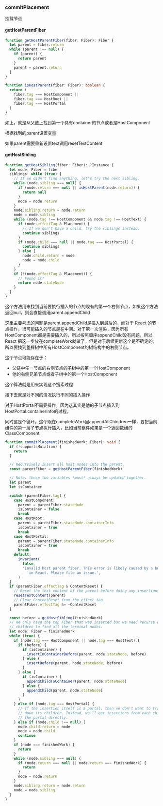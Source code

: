 ### commitPlacement
挂载节点

#### getHostParentFiber

```ts
function getHostParentFiber(fiber: Fiber): Fiber {
  let parent = fiber.return
  while (parent !== null) {
    if (parent) {
      return parent
    }
    parent = parent.return
  }
}

function isHostParent(fiber: Fiber): boolean {
  return (
    fiber.tag === HostComponent ||
    fiber.tag === HostRoot ||
    fiber.tag === HostPortal
  )
}
```

如上，就是从父链上找到第一个具有container的节点或者是HostComponent

根据找到的parent设置变量

如果parent需要重新设置text调用resetTextContent

#### getHostSibling

```ts
function getHostSibling(fiber: Fiber): ?Instance {
  let node: Fiber = fiber
  siblings: while (true) {
    // If we didn't find anything, let's try the next sibling.
    while (node.sibling === null) {
      if (node.return === null || isHostParent(node.return)) {
        return null
      }
      node = node.return
    }
    node.sibling.return = node.return
    node = node.sibling
    while (node.tag !== HostComponent && node.tag !== HostText) {
      if (node.effectTag & Placement) {
        // If we don't have a child, try the siblings instead.
        continue siblings
      }
      if (node.child === null || node.tag === HostPortal) {
        continue siblings
      } else {
        node.child.return = node
        node = node.child
      }
    }
    if (!(node.effectTag & Placement)) {
      // Found it!
      return node.stateNode
    }
  }
}
```

这个方法用来找到当前要执行插入的节点的现有的第一个右侧节点，如果这个方法返回null，则会直接调用parent.appendChild

这里主要考虑的问题是parent.appendChild是插入到最后的，而对于 React 的节点操作，很可能插入的节点是在中间。对于第一次渲染，因为所有HostComponent都是需要插入的，所以按照顺序appendChild没有问题，所以 React 把这一步放在completeWork就做了。但是对于后续更新这个是不确定的，所以要找到整棵树中所有HostComponent的树结构中的右侧节点。

这个节点可能存在于：

* 父链中任一节点的右侧节点的子树中的第一个HostComponent
* 他的右侧兄弟节点或者子树中的第一个HostComponent

这个算法就是用来实现这个搜索过程

接下去就是对不同的情况执行不同的插入操作

对于HostPortal不需要操作，因为这其实是他的子节点插入到HostPortal.containerInfo的过程。

同时这是个循环，这个跟在completeWork里appendAllChindren一样，要把当前组件的第一层子节点执行插入，比如当前组件如果是一个返回数组的ClassComponent

```ts
function commitPlacement(finishedWork: Fiber): void {
  if (!supportsMutation) {
    return
  }

  // Recursively insert all host nodes into the parent.
  const parentFiber = getHostParentFiber(finishedWork)

  // Note: these two variables *must* always be updated together.
  let parent
  let isContainer

  switch (parentFiber.tag) {
    case HostComponent:
      parent = parentFiber.stateNode
      isContainer = false
      break
    case HostRoot:
      parent = parentFiber.stateNode.containerInfo
      isContainer = true
      break
    case HostPortal:
      parent = parentFiber.stateNode.containerInfo
      isContainer = true
      break
    default:
      invariant(
        false,
        'Invalid host parent fiber. This error is likely caused by a bug ' +
          'in React. Please file an issue.',
      )
  }
  if (parentFiber.effectTag & ContentReset) {
    // Reset the text content of the parent before doing any insertions
    resetTextContent(parent)
    // Clear ContentReset from the effect tag
    parentFiber.effectTag &= ~ContentReset
  }

  const before = getHostSibling(finishedWork)
  // We only have the top Fiber that was inserted but we need recurse down its
  // children to find all the terminal nodes.
  let node: Fiber = finishedWork
  while (true) {
    if (node.tag === HostComponent || node.tag === HostText) {
      if (before) {
        if (isContainer) {
          insertInContainerBefore(parent, node.stateNode, before)
        } else {
          insertBefore(parent, node.stateNode, before)
        }
      } else {
        if (isContainer) {
          appendChildToContainer(parent, node.stateNode)
        } else {
          appendChild(parent, node.stateNode)
        }
      }
    } else if (node.tag === HostPortal) {
      // If the insertion itself is a portal, then we don't want to traverse
      // down its children. Instead, we'll get insertions from each child in
      // the portal directly.
    } else if (node.child !== null) {
      node.child.return = node
      node = node.child
      continue
    }
    if (node === finishedWork) {
      return
    }
    while (node.sibling === null) {
      if (node.return === null || node.return === finishedWork) {
        return
      }
      node = node.return
    }
    node.sibling.return = node.return
    node = node.sibling
  }
}
```